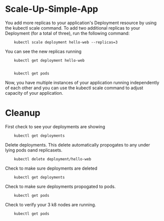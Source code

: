 # Scale-Up-Simple-App

You add more replicas to your application's Deployment resource by using the kubectl scale command. To add two additional replicas to your Deployment (for a total of three), run the following command:
```
	kubectl scale deployment hello-web --replicas=3
```

You can see the new replicas running
```
	kubectl get deployment hello-web


	kubectl get pods
```
Now, you have multiple instances of your application running independently of each other and you can use the kubectl scale command to adjust capacity of your application.


# Cleanup

First check to see your deployments are showing

```
	kubectl get deployments
```

Delete deployments.  This delete automatically propogates to any under lying pods oand replicasets.
```
	kubectl delete deployment/hello-web

```
Check to make sure deployments are deleted

```
	kubectl get deployments
```

Check to make sure deployments propogated to pods.


```
	kubectl get pods
```


Check to verify your 3 k8 nodes are running.

```
	kubectl get pods
```